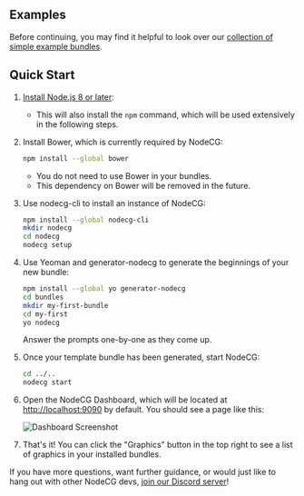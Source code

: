 ## Examples
Before continuing, you may find it helpful to look over our [collection of simple example bundles](https://github.com/nodecg/nodecg-simple-examples).

## Quick Start
1. [Install Node.js 8 or later](https://nodejs.org/en/):
    - This will also install the `npm` command, which will be used extensively in the following steps.

2. Install Bower, which is currently required by NodeCG:
    ```bash
    npm install --global bower
    ```
    
    - You do not need to use Bower in your bundles.
    - This dependency on Bower will be removed in the future.
  
3. Use nodecg-cli to install an instance of NodeCG:
    ```bash
    npm install --global nodecg-cli
    mkdir nodecg
    cd nodecg
    nodecg setup
    ```
  
4. Use Yeoman and generator-nodecg to generate the beginnings of your new bundle:
    ```bash
    npm install --global yo generator-nodecg
    cd bundles
    mkdir my-first-bundle
    cd my-first
    yo nodecg
    ```
    
    Answer the prompts one-by-one as they come up.
 
5. Once your template bundle has been generated, start NodeCG:
    ```bash
    cd ../..
    nodecg start
    ```
    
6. Open the NodeCG Dashboard, which will be located at [http://localhost:9090](http://localhost:9090) by default. You should see a page like this:

    ![Dashboard Screenshot](https://raw.githubusercontent.com/nodecg/nodecg/master/media/quickstart_dashboard.png)
7. That's it! You can click the "Graphics" button in the top right to see a list of graphics in your installed bundles.

If you have more questions, want further guidance, or would just like to hang out with other NodeCG devs, [join our Discord server](https://discord.gg/NNmVz4x)!


